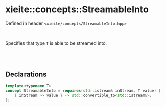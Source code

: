 # xieite::concepts::StreamableInto
Defined in header `<xieite/concepts/StreamableInto.hpp>`

<br/>

Specifies that type `T` is able to be streamed into.

<br/><br/>

## Declarations
```cpp
template<typename T>
concept StreamableInto = requires(std::istream& inStream, T value) {
	{ inStream >> value } -> std::convertible_to<std::istream&>;
};
```
